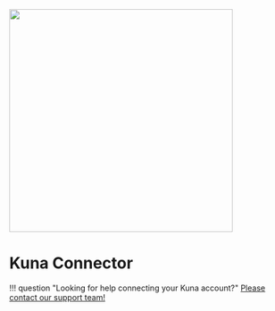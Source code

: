 <img src="https://static.openfintech.io/payment_providers/kuna/logo.svg?w=400" width="400px" >

# Kuna Connector

!!! question "Looking for help connecting your Kuna account?"
    <!--email_off-->[Please contact our support team!](mailto:{{custom.support_email}})<!--/email_off-->